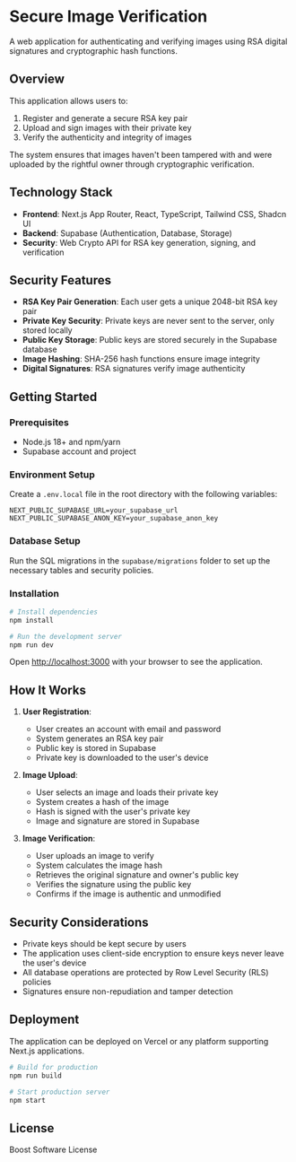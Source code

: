 # Secure Image Verification

A web application for authenticating and verifying images using RSA digital signatures and cryptographic hash functions.

## Overview

This application allows users to:

1. Register and generate a secure RSA key pair
2. Upload and sign images with their private key
3. Verify the authenticity and integrity of images

The system ensures that images haven't been tampered with and were uploaded by the rightful owner through cryptographic verification.

## Technology Stack

- **Frontend**: Next.js App Router, React, TypeScript, Tailwind CSS, Shadcn UI
- **Backend**: Supabase (Authentication, Database, Storage)
- **Security**: Web Crypto API for RSA key generation, signing, and verification

## Security Features

- **RSA Key Pair Generation**: Each user gets a unique 2048-bit RSA key pair
- **Private Key Security**: Private keys are never sent to the server, only stored locally
- **Public Key Storage**: Public keys are stored securely in the Supabase database
- **Image Hashing**: SHA-256 hash functions ensure image integrity
- **Digital Signatures**: RSA signatures verify image authenticity

## Getting Started

### Prerequisites

- Node.js 18+ and npm/yarn
- Supabase account and project

### Environment Setup

Create a `.env.local` file in the root directory with the following variables:

```
NEXT_PUBLIC_SUPABASE_URL=your_supabase_url
NEXT_PUBLIC_SUPABASE_ANON_KEY=your_supabase_anon_key
```

### Database Setup

Run the SQL migrations in the `supabase/migrations` folder to set up the necessary tables and security policies.

### Installation

```bash
# Install dependencies
npm install

# Run the development server
npm run dev
```

Open [http://localhost:3000](http://localhost:3000) with your browser to see the application.

## How It Works

1. **User Registration**:
   - User creates an account with email and password
   - System generates an RSA key pair
   - Public key is stored in Supabase
   - Private key is downloaded to the user's device

2. **Image Upload**:
   - User selects an image and loads their private key
   - System creates a hash of the image
   - Hash is signed with the user's private key
   - Image and signature are stored in Supabase

3. **Image Verification**:
   - User uploads an image to verify
   - System calculates the image hash
   - Retrieves the original signature and owner's public key
   - Verifies the signature using the public key
   - Confirms if the image is authentic and unmodified

## Security Considerations

- Private keys should be kept secure by users
- The application uses client-side encryption to ensure keys never leave the user's device
- All database operations are protected by Row Level Security (RLS) policies
- Signatures ensure non-repudiation and tamper detection

## Deployment

The application can be deployed on Vercel or any platform supporting Next.js applications.

```bash
# Build for production
npm run build

# Start production server
npm start
```

## License

Boost Software License
